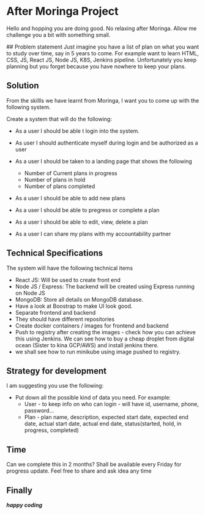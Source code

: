 # After Moringa Project
Hello and hopping you are doing good. No relaxing after Moringa. Allow me challenge you a bit with something small. 

## Problem statement
Just imagine you have a list of plan on what you want to study over time, say in 5 years to come. For example want to learn HTML, CSS, JS, React JS, Node JS, K8S, Jenkins pipeline. 
Unfortunately you keep planning but you forget because you have nowhere to keep your plans. 

## Solution
From the skillls we have learnt from Moringa, I want you to come up with the following system. 

Create a system that will do the following:
- As a user I should be able t login into the system.
- As user I should authenticate myself during login and be authorized as a user
- As a user I should be taken to a landing page that shows the following
    * Number of Current plans in progress
    * Number of plans in hold
    * Number of plans completed

- As a user I should be able to add new plans
- As a user I should be able to pregress or complete a plan
- As a user I should be able to edit, view, delete a plan
- As a user I can share my plans with my accountability partner

## Technical Specifications
The system will have the following technical items
- React JS: Will be used to create front end 
- Node JS / Express: The backend will be created using Express running on Node JS
- MongoDB: Store all details on MongoDB database. 
- Have a look at Boostrap to make UI look good. 
- Separate frontend and backend
- They should have different repositories
- Create docker containers / images for frontend and backend
- Push to registry after creating the images - check how you can achieve this using Jenkins. We can see how to buy a cheap droplet from digital ocean (Sister to kina GCP/AWS) and install jenkins there. 
- we shall see how to run minikube using image pushed to registry. 

## Strategy for development
I am suggesting you use the following:

- Put down all the possible kind of data you need. For example:
    * User - to keep info on who can login - will have id, username, phone, password...
    * Plan - plan name, description, expected start date, expected end date,  actual start date, actual end date, status(started, hold, in progress, completed)


## Time
Can we complete this in 2 months? 
Shall be available every Friday for progress update. Feel free to share and ask idea any time

## Finally 
***happy coding***